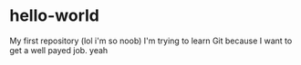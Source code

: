 # hello-world
My first repository (lol i'm so noob)
I'm trying to learn Git because I want to get a well payed job. yeah
